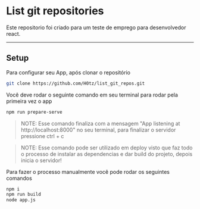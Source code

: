 # List git repositories
Este repositorio foi criado para um teste de emprego para desenvolvedor react.

---

## Setup
Para configurar seu App, após clonar o repositório
```bash
git clone https://github.com/H0tz/list_git_repos.git
```
Você deve rodar o seguinte comando em seu terminal para rodar pela primeira vez o app
```bash
npm run prepare-serve
```
> NOTE: Esse comando finaliza com a mensagem "App listening at http://localhost:8000" no seu terminal, para finalizar o servidor pressione ctrl + c

> NOTE: Esse comando pode ser utilizado em deploy visto que faz todo o processo de instalar as dependencias e dar build do projeto, depois inicia o servidor!

Para fazer o processo manualmente você pode rodar os seguintes comandos
```bash
npm i
npm run build
node app.js
```